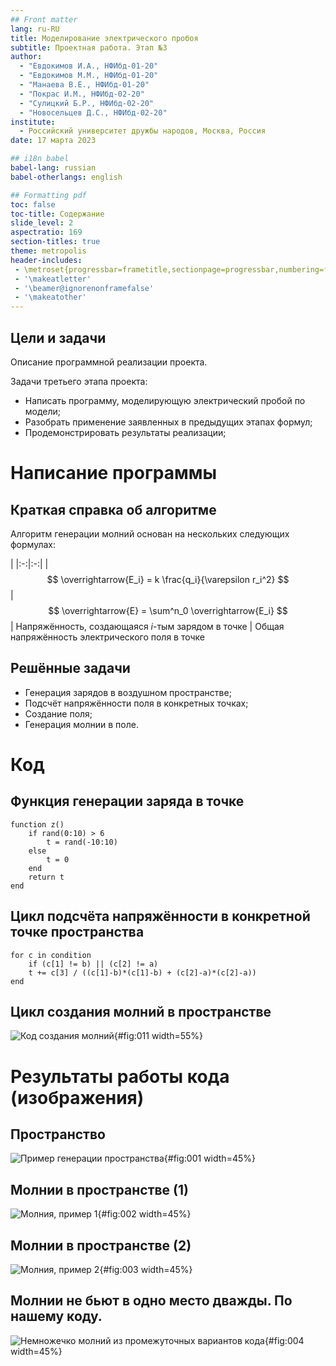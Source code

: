 ```yaml
---
## Front matter
lang: ru-RU
title: Моделирование электрического пробоя
subtitle: Проектная работа. Этап №3
author:
  - "Евдокимов И.А., НФИбд-01-20"
  - "Евдокимов М.М., НФИбд-01-20"
  - "Манаева В.Е., НФИбд-01-20"
  - "Покрас И.М., НФИбд-02-20"
  - "Сулицкий Б.Р., НФИбд-02-20"
  - "Новосельцев Д.С., НФИбд-02-20"
institute:
  - Российский университет дружбы народов, Москва, Россия
date: 17 марта 2023

## i18n babel
babel-lang: russian
babel-otherlangs: english

## Formatting pdf
toc: false
toc-title: Содержание
slide_level: 2
aspectratio: 169
section-titles: true
theme: metropolis
header-includes:
 - \metroset{progressbar=frametitle,sectionpage=progressbar,numbering=fraction}
 - '\makeatletter'
 - '\beamer@ignorenonframefalse'
 - '\makeatother'
---
```


## Цели и задачи

Описание программной реализации проекта.

Задачи третьего этапа проекта:

- Написать программу, моделирующую электрический пробой по модели;
- Разобрать применение заявленных в предыдущих этапах формул;
- Продемонстрировать результаты реализации;

# Написание программы

## Краткая справка об алгоритме

Алгоритм генерации молний основан на нескольких следующих формулах:

 | 
|:-:|:-:|
 | 
$$ \overrightarrow{E_i} = k \frac{q_i}{\varepsilon r_i^2} $$ | $$ \overrightarrow{E} = \sum^n_0 \overrightarrow{E_i} $$
 | 
Напряжённость, создающаяся $i$-тым зарядом в точке | Общая напряжённость электрического поля в точке

## Решённые задачи

- Генерация зарядов в воздушном пространстве;
- Подсчёт напряжённости поля в конкретных точках;
- Создание поля;
- Генерация молнии в поле. 

# Код

## Функция генерации заряда в точке

	function z()
	    if rand(0:10) > 6
	        t = rand(-10:10)
	    else
	        t = 0
	    end
	    return t
	end

## Цикл подсчёта напряжённости в конкретной точке пространства

	for c in condition
        if (c[1] != b) || (c[2] != a)
        t += c[3] / ((c[1]-b)*(c[1]-b) + (c[2]-a)*(c[2]-a))
    end

## Цикл создания молний в пространстве

![Код создания молний](./image/code.png){#fig:011 width=55%}

# Результаты работы кода (изображения)
## Пространство

![Пример генерации пространства](./image/env.png){#fig:001 width=45%}

## Молнии в пространстве (1)

![Молния, пример 1](./image/mol1.png){#fig:002 width=45%}

## Молнии в пространстве (2)

![Молния, пример 2](./image/mol2.png){#fig:003 width=45%}

## Молнии не бьют в одно место дважды. По нашему коду.

![Немножечко молний из промежуточных вариантов кода](./image/image.png){#fig:004 width=45%}